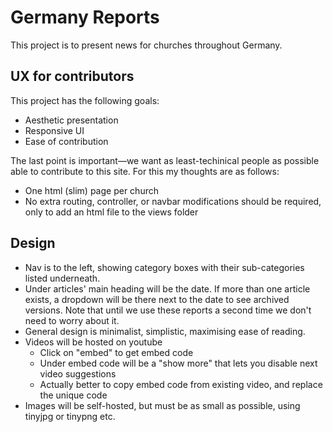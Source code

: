 # Germany Reports

This project is to present news for churches throughout Germany.

## UX for contributors
This project has the following goals:

- Aesthetic presentation
- Responsive UI
- Ease of contribution

The last point is important—we want as least-techinical people as possible able to contribute to this site. For this my thoughts are as follows:

- One html (slim) page per church
- No extra routing, controller, or navbar modifications should be required, only to add an html file to the views folder

## Design

- Nav is to the left, showing category boxes with their sub-categories listed underneath.
- Under articles' main heading will be the date. If more than one article exists, a dropdown will be there next to the date to see archived versions. Note that until we use these reports a second time we don't need to worry about it.
- General design is minimalist, simplistic, maximising ease of reading.
- Videos will be hosted on youtube
  - Click on "embed" to get embed code
  - Under embed code will be a "show more" that lets you disable next video suggestions
  - Actually better to copy embed code from existing video, and replace the unique code
- Images will be self-hosted, but must be as small as possible, using tinyjpg or tinypng etc.
